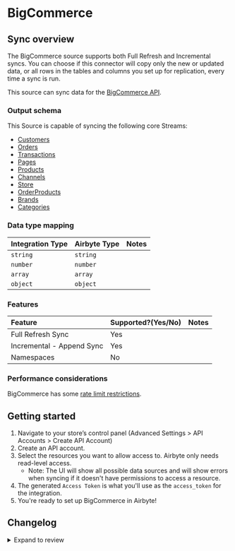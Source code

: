 # BigCommerce

## Sync overview

The BigCommerce source supports both Full Refresh and Incremental syncs. You can choose if this connector will copy only the new or updated data, or all rows in the tables and columns you set up for replication, every time a sync is run.

This source can sync data for the [BigCommerce API](https://developer.bigcommerce.com/api-docs/getting-started/making-requests).

### Output schema

This Source is capable of syncing the following core Streams:

- [Customers](https://developer.bigcommerce.com/api-reference/store-management/customers-v3/customers/customersget)
- [Orders](https://developer.bigcommerce.com/api-reference/store-management/orders/orders/getallorders)
- [Transactions](https://developer.bigcommerce.com/docs/rest-management/transactions#get-transactions)
- [Pages](https://developer.bigcommerce.com/api-reference/store-management/store-content/pages/getallpages)
- [Products](https://developer.bigcommerce.com/api-reference/store-management/catalog/products/getproducts)
- [Channels](https://developer.bigcommerce.com/api-reference/d2298071793d6-get-all-channels)
- [Store](https://developer.bigcommerce.com/docs/rest-management/store-information#get-store-information)
- [OrderProducts](https://developer.bigcommerce.com/api-reference/3b4dfef625708-list-order-products)
- [Brands](https://developer.bigcommerce.com/api-reference/c2610608c20c8-get-all-brands)
- [Categories](https://developer.bigcommerce.com/api-reference/9cc3a53863922-get-all-categories)

### Data type mapping

| Integration Type | Airbyte Type | Notes |
| :--------------- | :----------- | :---- |
| `string`         | `string`     |       |
| `number`         | `number`     |       |
| `array`          | `array`      |       |
| `object`         | `object`     |       |

### Features

| Feature                   | Supported?\(Yes/No\) | Notes |
| :------------------------ | :------------------- | :---- |
| Full Refresh Sync         | Yes                  |       |
| Incremental - Append Sync | Yes                  |       |
| Namespaces                | No                   |       |

### Performance considerations

BigCommerce has some [rate limit restrictions](https://developer.bigcommerce.com/api-docs/getting-started/best-practices).

## Getting started

1. Navigate to your store’s control panel \(Advanced Settings &gt; API Accounts &gt; Create API Account\)
2. Create an API account.
3. Select the resources you want to allow access to. Airbyte only needs read-level access.
   - Note: The UI will show all possible data sources and will show errors when syncing if it doesn't have permissions to access a resource.
4. The generated `Access Token` is what you'll use as the `access_token` for the integration.
5. You're ready to set up BigCommerce in Airbyte!

## Changelog

<details>
  <summary>Expand to review</summary>

| Version | Date       | Pull Request                                             | Subject                                                     |
| :------ | :--------- | :------------------------------------------------------- | :---------------------------------------------------------- |
| 0.3.2 | 2024-12-11 | [49016](https://github.com/airbytehq/airbyte/pull/49016) | Starting with this version, the Docker image is now rootless. Please note that this and future versions will not be compatible with Airbyte versions earlier than 0.64 |
| 0.3.1 | 2024-11-04 | [48234](https://github.com/airbytehq/airbyte/pull/48234) | Update dependencies |
| 0.3.0 | 2024-10-30 | [47277](https://github.com/airbytehq/airbyte/pull/47277) | Migrate to Manifest-only |
| 0.2.22 | 2024-10-28 | [47117](https://github.com/airbytehq/airbyte/pull/47117) | Update dependencies |
| 0.2.21 | 2024-10-12 | [46840](https://github.com/airbytehq/airbyte/pull/46840) | Update dependencies |
| 0.2.20 | 2024-10-05 | [46453](https://github.com/airbytehq/airbyte/pull/46453) | Update dependencies |
| 0.2.19 | 2024-09-28 | [46206](https://github.com/airbytehq/airbyte/pull/46206) | Update dependencies |
| 0.2.18 | 2024-09-21 | [45725](https://github.com/airbytehq/airbyte/pull/45725) | Update dependencies |
| 0.2.17 | 2024-09-14 | [45539](https://github.com/airbytehq/airbyte/pull/45539) | Update dependencies |
| 0.2.16 | 2024-09-07 | [45292](https://github.com/airbytehq/airbyte/pull/45292) | Update dependencies |
| 0.2.15 | 2024-08-31 | [44979](https://github.com/airbytehq/airbyte/pull/44979) | Update dependencies |
| 0.2.14 | 2024-08-24 | [44693](https://github.com/airbytehq/airbyte/pull/44693) | Update dependencies |
| 0.2.13 | 2024-08-17 | [43827](https://github.com/airbytehq/airbyte/pull/43827) | Update dependencies |
| 0.2.12 | 2024-08-10 | [43630](https://github.com/airbytehq/airbyte/pull/43630) | Update dependencies |
| 0.2.11 | 2024-08-03 | [43124](https://github.com/airbytehq/airbyte/pull/43124) | Update dependencies |
| 0.2.10 | 2024-07-27 | [42773](https://github.com/airbytehq/airbyte/pull/42773) | Update dependencies |
| 0.2.9 | 2024-07-20 | [42192](https://github.com/airbytehq/airbyte/pull/42192) | Update dependencies |
| 0.2.8 | 2024-07-13 | [41883](https://github.com/airbytehq/airbyte/pull/41883) | Update dependencies |
| 0.2.7 | 2024-07-10 | [41540](https://github.com/airbytehq/airbyte/pull/41540) | Update dependencies |
| 0.2.6 | 2024-07-09 | [41256](https://github.com/airbytehq/airbyte/pull/41256) | Update dependencies |
| 0.2.5 | 2024-07-06 | [40997](https://github.com/airbytehq/airbyte/pull/40997) | Update dependencies |
| 0.2.4 | 2024-06-25 | [40334](https://github.com/airbytehq/airbyte/pull/40334) | Update dependencies |
| 0.2.3 | 2024-06-22 | [40113](https://github.com/airbytehq/airbyte/pull/40113) | Update dependencies |
| 0.2.2 | 2024-06-06 | [39251](https://github.com/airbytehq/airbyte/pull/39251) | [autopull] Upgrade base image to v1.2.2 |
| 0.2.1 | 2024-05-21 | [38528](https://github.com/airbytehq/airbyte/pull/38528) | [autopull] base image + poetry + up_to_date |
| 0.2.0 | 2023-08-16 | [29469](https://github.com/airbytehq/airbyte/pull/29469) | Migrate Python CDK to Low Code |
| 0.1.10 | 2022-12-16 | [20518](https://github.com/airbytehq/airbyte/pull/20518) | Add brands and categories streams |
| 0.1.9 | 2022-12-15 | [20540](https://github.com/airbytehq/airbyte/pull/20540) | Rebuild on CDK 0.15.0 |
| 0.1.8 | 2022-12-15 | [20090](https://github.com/airbytehq/airbyte/pull/20090) | Add order_products stream |
| 0.1.7 | 2022-09-13 | [16647](https://github.com/airbytehq/airbyte/pull/16647) | Add channel and store stream goes beyond |
| 0.1.6 | 2022-07-27 | [14940](https://github.com/airbytehq/airbyte/pull/14940) | Fix infinite loop when the page stream goes beyond one page |
| 0.1.5 | 2022-01-31 | [9935](https://github.com/airbytehq/airbyte/pull/9935) | Correct date-time columns for `orders` (v2 stream) |
| 0.1.4 | 2022-01-13 | [9516](https://github.com/airbytehq/airbyte/pull/9516) | Add Catalog Products Stream and fix date-time parsing |
| 0.1.3 | 2021-12-23 | [8434](https://github.com/airbytehq/airbyte/pull/8434) | Update fields in source-connectors specifications |
| 0.1.2 | 2021-12-07 | [8416](https://github.com/airbytehq/airbyte/pull/8416) | Correct Incremental Function |
| 0.1.1 | 2021-11-08 | [7499](https://github.com/airbytehq/airbyte/pull/7499) | Remove base-python dependencies |
| 0.1.0 | 2021-08-19 | [5521](https://github.com/airbytehq/airbyte/pull/5521) | Initial Release. Source BigCommerce |

</details>
